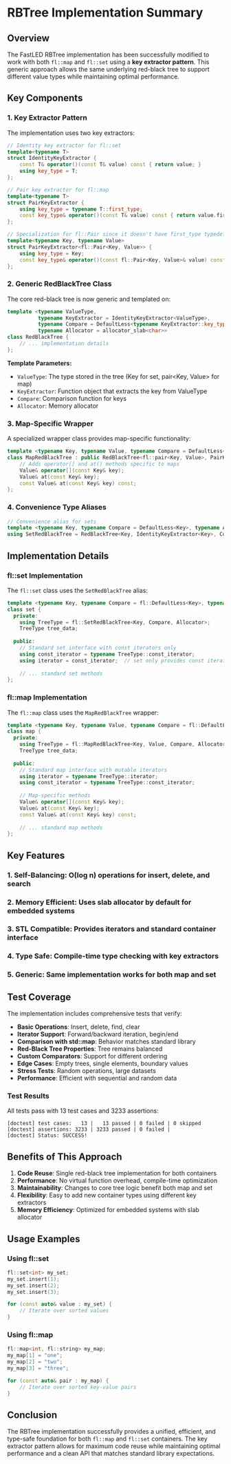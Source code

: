 # RBTree Implementation Summary

## Overview

The FastLED RBTree implementation has been successfully modified to work with both `fl::map` and `fl::set` using a **key extractor pattern**. This generic approach allows the same underlying red-black tree to support different value types while maintaining optimal performance.

## Key Components

### 1. Key Extractor Pattern

The implementation uses two key extractors:

```cpp
// Identity key extractor for fl::set
template<typename T>
struct IdentityKeyExtractor {
    const T& operator()(const T& value) const { return value; }
    using key_type = T;
};

// Pair key extractor for fl::map
template<typename T>
struct PairKeyExtractor {
    using key_type = typename T::first_type;
    const key_type& operator()(const T& value) const { return value.first; }
};

// Specialization for fl::Pair since it doesn't have first_type typedef
template<typename Key, typename Value>
struct PairKeyExtractor<fl::Pair<Key, Value>> {
    using key_type = Key;
    const key_type& operator()(const fl::Pair<Key, Value>& value) const { return value.first; }
};
```

### 2. Generic RedBlackTree Class

The core red-black tree is now generic and templated on:

```cpp
template <typename ValueType, 
          typename KeyExtractor = IdentityKeyExtractor<ValueType>, 
          typename Compare = DefaultLess<typename KeyExtractor::key_type>, 
          typename Allocator = allocator_slab<char>>
class RedBlackTree {
    // ... implementation details
};
```

**Template Parameters:**
- `ValueType`: The type stored in the tree (Key for set, pair<Key, Value> for map)
- `KeyExtractor`: Function object that extracts the key from ValueType
- `Compare`: Comparison function for keys
- `Allocator`: Memory allocator

### 3. Map-Specific Wrapper

A specialized wrapper class provides map-specific functionality:

```cpp
template <typename Key, typename Value, typename Compare = DefaultLess<Key>, typename Allocator = allocator_slab<char>>
class MapRedBlackTree : public RedBlackTree<fl::pair<Key, Value>, PairKeyExtractor<fl::pair<Key, Value>>, Compare, Allocator> {
    // Adds operator[] and at() methods specific to maps
    Value& operator[](const Key& key);
    Value& at(const Key& key);
    const Value& at(const Key& key) const;
};
```

### 4. Convenience Type Aliases

```cpp
// Convenience alias for sets
template <typename Key, typename Compare = DefaultLess<Key>, typename Allocator = allocator_slab<char>>
using SetRedBlackTree = RedBlackTree<Key, IdentityKeyExtractor<Key>, Compare, Allocator>;
```

## Implementation Details

### fl::set Implementation

The `fl::set` class uses the `SetRedBlackTree` alias:

```cpp
template <typename Key, typename Compare = fl::DefaultLess<Key>, typename Allocator = fl::allocator_slab<char>> 
class set {
  private:
    using TreeType = fl::SetRedBlackTree<Key, Compare, Allocator>;
    TreeType tree_data;
    
  public:
    // Standard set interface with const iterators only
    using const_iterator = typename TreeType::const_iterator;
    using iterator = const_iterator;  // set only provides const iterators
    
    // ... standard set methods
};
```

### fl::map Implementation

The `fl::map` class uses the `MapRedBlackTree` wrapper:

```cpp
template <typename Key, typename Value, typename Compare = fl::DefaultLess<Key>, typename Allocator = fl::allocator_slab<char>>
class map {
  private:
    using TreeType = fl::MapRedBlackTree<Key, Value, Compare, Allocator>;
    TreeType tree_data;
    
  public:
    // Standard map interface with mutable iterators
    using iterator = typename TreeType::iterator;
    using const_iterator = typename TreeType::const_iterator;
    
    // Map-specific methods
    Value& operator[](const Key& key);
    Value& at(const Key& key);
    const Value& at(const Key& key) const;
    
    // ... standard map methods
};
```

## Key Features

### 1. **Self-Balancing**: O(log n) operations for insert, delete, and search
### 2. **Memory Efficient**: Uses slab allocator by default for embedded systems
### 3. **STL Compatible**: Provides iterators and standard container interface
### 4. **Type Safe**: Compile-time type checking with key extractors
### 5. **Generic**: Same implementation works for both map and set

## Test Coverage

The implementation includes comprehensive tests that verify:

- **Basic Operations**: Insert, delete, find, clear
- **Iterator Support**: Forward/backward iteration, begin/end
- **Comparison with std::map**: Behavior matches standard library
- **Red-Black Tree Properties**: Tree remains balanced
- **Custom Comparators**: Support for different ordering
- **Edge Cases**: Empty trees, single elements, boundary values
- **Stress Tests**: Random operations, large datasets
- **Performance**: Efficient with sequential and random data

### Test Results

All tests pass with 13 test cases and 3233 assertions:

```
[doctest] test cases:   13 |   13 passed | 0 failed | 0 skipped
[doctest] assertions: 3233 | 3233 passed | 0 failed |
[doctest] Status: SUCCESS!
```

## Benefits of This Approach

1. **Code Reuse**: Single red-black tree implementation for both containers
2. **Performance**: No virtual function overhead, compile-time optimization
3. **Maintainability**: Changes to core tree logic benefit both map and set
4. **Flexibility**: Easy to add new container types using different key extractors
5. **Memory Efficiency**: Optimized for embedded systems with slab allocator

## Usage Examples

### Using fl::set
```cpp
fl::set<int> my_set;
my_set.insert(1);
my_set.insert(2);
my_set.insert(3);

for (const auto& value : my_set) {
    // Iterate over sorted values
}
```

### Using fl::map
```cpp
fl::map<int, fl::string> my_map;
my_map[1] = "one";
my_map[2] = "two";
my_map[3] = "three";

for (const auto& pair : my_map) {
    // Iterate over sorted key-value pairs
}
```

## Conclusion

The RBTree implementation successfully provides a unified, efficient, and type-safe foundation for both `fl::map` and `fl::set` containers. The key extractor pattern allows for maximum code reuse while maintaining optimal performance and a clean API that matches standard library expectations.
